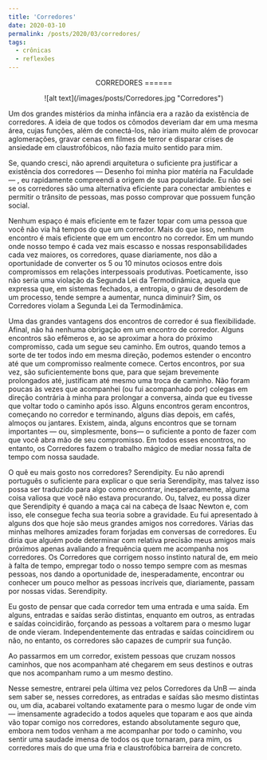 ```yaml
---
title: 'Corredores'
date: 2020-03-10
permalink: /posts/2020/03/corredores/
tags:
  - crônicas
  - reflexões
---
```

<p align="center">
CORREDORES
======
</p>
<p align="center">
![alt text](/images/posts/Corredores.jpg "Corredores")
</p>

Um dos grandes mistérios da minha infância era a razão da existência de corredores. A ideia de que todos os cômodos deveriam dar em uma mesma área, cujas funções, além de conectá-los, não iriam muito além de provocar aglomerações, gravar cenas em filmes de terror e disparar crises de ansiedade em claustrofóbicos, não fazia muito sentido para mim.

Se, quando cresci, não aprendi arquitetura o suficiente pra justificar a existência dos corredores — Desenho foi minha pior matéria na Faculdade — , eu rapidamente compreendi a origem de sua popularidade. Eu não sei se os corredores são uma alternativa eficiente para conectar ambientes e permitir o trânsito de pessoas, mas posso comprovar que possuem função social.

Nenhum espaço é mais eficiente em te fazer topar com uma pessoa que você não via há tempos do que um corredor. Mais do que isso, nenhum encontro é mais eficiente que em um encontro no corredor. Em um mundo onde nosso tempo é cada vez mais escasso e nossas responsabilidades cada vez maiores, os corredores, quase diariamente, nos dão a oportunidade de converter os 5 ou 10 minutos ociosos entre dois compromissos em relações interpessoais produtivas. Poeticamente, isso não seria uma violação da Segunda Lei da Termodinâmica, aquela que expressa que, em sistemas fechados, a entropia, o grau de desordem de um processo, tende sempre a aumentar, nunca diminuir? Sim, os Corredores violam a Segunda Lei da Termodinâmica.

Uma das grandes vantagens dos encontros de corredor é sua flexibilidade. Afinal, não há nenhuma obrigação em um encontro de corredor. Alguns encontros são efêmeros e, ao se aproximar a hora do próximo compromisso, cada um segue seu caminho. Em outros, quando temos a sorte de ter todos indo em mesma direção, podemos estender o encontro até que um compromisso realmente comece. Certos encontros, por sua vez, são suficientemente bons que, para que sejam brevemente prolongados até, justificam até mesmo uma troca de caminho. Não foram poucas às vezes que acompanhei (ou fui acompanhado por) colegas em direção contrária à minha para prolongar a conversa, ainda que eu tivesse que voltar todo o caminho após isso. Alguns encontros geram encontros, começando no corredor e terminando, alguns dias depois, em cafés, almoços ou jantares. Existem, ainda, alguns encontros que se tornam importantes — ou, simplesmente, bons— o suficiente a ponto de fazer com que você abra mão de seu compromisso. Em todos esses encontros, no entanto, os Corredores fazem o trabalho mágico de mediar nossa falta de tempo com nossa saudade.

O quê eu mais gosto nos corredores? Serendipity. Eu não aprendi português o suficiente para explicar o que seria Serendipity, mas talvez isso possa ser traduzido para algo como encontrar, inesperadamente, alguma coisa valiosa que você não estava procurando. Ou, talvez, eu possa dizer que Serendipity é quando a maça cai na cabeça de Isaac Newton e, com isso, ele consegue fecha sua teoria sobre a gravidade. Eu fui apresentado à alguns dos que hoje são meus grandes amigos nos corredores. Várias das minhas melhores amizades foram forjadas em conversas de corredores. Eu diria que alguém pode determinar com relativa precisão meus amigos mais próximos apenas avaliando a frequência quem me acompanha nos corredores. Os Corredores que corrigem nosso instinto natural de, em meio à falta de tempo, empregar todo o nosso tempo sempre com as mesmas pessoas, nos dando a oportunidade de, inesperadamente, encontrar ou conhecer um pouco melhor as pessoas incríveis que, diariamente, passam por nossas vidas. Serendipity.

Eu gosto de pensar que cada corredor tem uma entrada e uma saída. Em alguns, entradas e saídas serão distintas, enquanto em outros, as entradas e saídas coincidirão, forçando as pessoas a voltarem para o mesmo lugar de onde vieram. Independentemente das entradas e saídas coincidirem ou não, no entanto, os corredores são capazes de cumprir sua função.

Ao passarmos em um corredor, existem pessoas que cruzam nossos caminhos, que nos acompanham até chegarem em seus destinos e outras que nos acompanham rumo a um mesmo destino.

Nesse semestre, entrarei pela última vez pelos Corredores da UnB — ainda sem saber se, nesses corredores, as entradas e saídas são mesmo distintas ou, um dia, acabarei voltando exatamente para o mesmo lugar de onde vim — imensamente agradecido a todos aqueles que toparam e aos que ainda vão topar comigo nos corredores, estando absolutamente seguro que, embora nem todos venham a me acompanhar por todo o caminho, vou sentir uma saudade imensa de todos os que tornaram, para mim, os corredores mais do que uma fria e claustrofóbica barreira de concreto.
